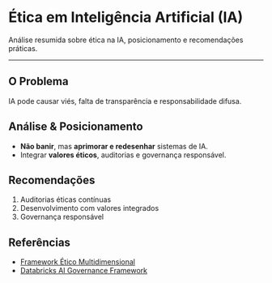 # Ética em Inteligência Artificial (IA)

Análise resumida sobre ética na IA, posicionamento e recomendações práticas.

---

## O Problema
IA pode causar viés, falta de transparência e responsabilidade difusa.

## Análise & Posicionamento
- **Não banir**, mas **aprimorar e redesenhar** sistemas de IA.  
- Integrar **valores éticos**, auditorias e governança responsável.

## Recomendações
1. Auditorias éticas contínuas  
2. Desenvolvimento com valores integrados  
3. Governança responsável

## Referências
- [Framework Ético Multidimensional](https://arxiv.org/abs/2405.01697)  
- [Databricks AI Governance Framework](https://www.databricks.com/br/blog/introducing-databricks-ai-governance-framework)  
